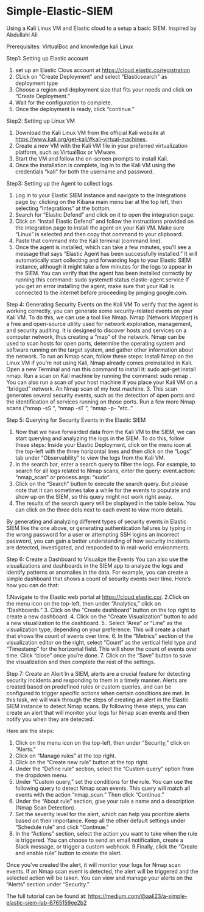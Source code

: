 # Simple-Elastic-SIEM
Using a Kali Linux VM and Elastic cloud to a setup a basic SIEM. Inspired by Abdullahi Ali

Prerequisites: VirtualBoc and knowledge kali Linux

Step1: Setting up Elastic account
1. set up an Elastic Clous account at https://cloud.elastic.co/registration
2. CLick on "Create Deployment" and select "Elasticsearch" as deployment type
3. Choose a region and deployment size that fits your needs and click on “Create Deployment.”
4. Wait for the configuration to complete.
5. Once the deployment is ready, click “continue.”

Step2: Setting up Linux VM
1. Download the Kali Linux VM from the official Kali website at https://www.kali.org/get-kali/#kali-virtual-machines.
2. Create a new VM with the Kali VM file in your preferred virtualization platform, such as VirtualBox or VMware.
3. Start the VM and follow the on-screen prompts to install Kali.
4. Once the installation is complete, log in to the Kali VM using the credentials “kali” for both the username and password.

Step3: Setting up the Agent to collect logs
1. Log in to your Elastic SIEM instance and navigate to the Integrations page by: clicking on the Kibana main menu bar at the top left, then selecting “Integrations” at the bottom.
2. Search for “Elastic Defend” and click on it to open the integration page.
3. Click on “Install Elastic Defend” and follow the instructions provided on the integration page to install the agent on your Kali VM.
Make sure “Linux” is selected and then copy that command to your clipboard.
4. Paste that command into the Kali terminal (command line).
5. Once the agent is installed, which can take a few minutes, you’ll see a message that says “Elastic Agent has been successfully installed.” It will automatically start collecting and forwarding logs to your Elastic SIEM instance, although it might take a few minutes for the logs to appear in the SIEM.
You can verify that the agent has been installed correctly by running this command: sudo systemctl status elastic-agent.service
If you get an error installing the agent, make sure that your Kali is connected to the internet before proceeding by pinging google.com.

Step 4: Generating Security Events on the Kali VM
To verify that the agent is working correctly, you can generate some security-related events on your Kali VM. To do this, we can use a tool like Nmap. Nmap (Network Mapper) is a free and open-source utility used for network exploration, management, and security auditing. It is designed to discover hosts and services on a computer network, thus creating a “map” of the network. Nmap can be used to scan hosts for open ports, determine the operating system and software running on the target system, and gather other information about the network.
To run an Nmap scan, follow these steps:
Install Nmap on the Linux VM if you’re not using Kali, Nmap already comes preinstalled in Kali. Open a new Terminal and run this command to install it: sudo apt-get install nmap.
Run a scan on Kali machine by running the command: sudo nmap <vm-ip>. You can also run a scan of your host machine if you place your Kali VM on a “bridged” network.
An Nmap scan of my host machine.
3. This scan generates several security events, such as the detection of open ports and the identification of services running on those ports. Run a few more Nmap scans (“nmap -sS <ip address>”, “nmap -sT <ip address>”, “nmap -p- <ip address>”etc..”

Step 5: Querying for Security Events in the Elastic SIEM
1. Now that we have forwarded data from the Kali VM to the SIEM, we can start querying and analyzing the logs in the SIEM.
To do this, follow these steps:
Inside your Elastic Deployment, click on the menu icon at the top-left with the three horizontal lines and then click on the “Logs” tab under “Observability” to view the logs from the Kali VM.
2. In the search bar, enter a search query to filter the logs. For example, to search for all logs related to Nmap scans, enter the query: event.action:
“nmap_scan” or process.args: “sudo”.
3. Click on the “Search” button to execute the search query.
But please note that it can sometimes take a while for the events to populate and show up on the SIEM, so this query might not work right away.
4. The results of the search query will be displayed in the table below. You can click on the three dots next to each event to view more details.



By generating and analyzing different types of security events in Elastic SIEM like the one above, or generating authentication failures by typing in the wrong password for a user or attempting SSH logins an incorrect password, you can gain a better understanding of how security incidents are detected, investigated, and responded to in real-world environments.

Step 6: Create a Dashboard to Visualize the Events
You can also use the visualizations and dashboards in the SIEM app to analyze the logs and identify patterns or anomalies in the data. For example, you can create a simple dashboard that shows a count of security events over time.
Here’s how you can do that:

1.Navigate to the Elastic web portal at https://cloud.elastic.co/.
2.Click on the menu icon on the top-left, then under “Analytics,” click on “Dashboards.”
3. Click on the “Create dashboard” button on the top right to create a new dashboard.
4. Click on the “Create Visualization” button to add a new visualization to the dashboard.
5.. Select “Area” or “Line” as the visualization type, depending on your preference. This will create a chart that shows the count of events over time.
6. In the “Metrics” section of the visualization editor on the right, select “Count” as the vertical field type and “Timestamp” for the horizontal field. This will show the count of events over time.
Click “close” once you’re done.
7. Click on the “Save” button to save the visualization and then complete the rest of the settings.


Step 7: Create an Alert
In a SIEM, alerts are a crucial feature for detecting security incidents and responding to them in a timely manner. Alerts are created based on predefined rules or custom queries, and can be configured to trigger specific actions when certain conditions are met. In this task, we will walk through the steps of creating an alert in the Elastic SIEM instance to detect Nmap scans. By following these steps, you can create an alert that will monitor your logs for Nmap scan events and then notify you when they are detected.

Here are the steps:
1. Click on the menu icon on the top-left, then under “Security,” click on “Alerts.”
2. Click on “Manage rules” at the top right.
3. Click on the “Create new rule” button at the top right.
4. Under the “Define rule” section, select the “Custom query” option from the dropdown menu.
5. Under “Custom query,” set the conditions for the rule. You can use the following query to detect Nmap scan events.
This query will match all events with the action “nmap_scan.” Then click “Continue.”
6. Under the “About rule” section, give your rule a name and a description (Nmap Scan Detection).
7. Set the severity level for the alert, which can help you prioritize alerts based on their importance. Keep all the other default settings under “Schedule rule” and click “Continue.”
8. In the “Actions” section, select the action you want to take when the rule is triggered. You can choose to send an email notification, create a Slack message, or trigger a custom webhook.
9.Finally, click the “Create and enable rule” button to create the alert.


Once you’ve created the alert, it will monitor your logs for Nmap scan events. If an Nmap scan event is detected, the alert will be triggered and the selected action will be taken. You can view and manage your alerts on the “Alerts” section under “Security.”

The full tutorial can be found at: https://medium.com/@aali23/a-simple-elastic-siem-lab-6765159ee2b2
